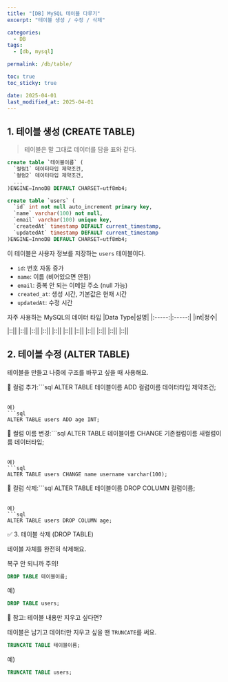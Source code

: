 ```yaml
---
title: "[DB] MySQL 테이블 다루기"
excerpt: "테이블 생성 / 수정 / 삭제"

categories:
  - DB
tags:
  - [db, mysql]

permalink: /db/table/

toc: true
toc_sticky: true

date: 2025-04-01
last_modified_at: 2025-04-01
---
```


## 1. 테이블 생성 (CREATE TABLE)

>테이블은 말 그대로 데이터를 담을 표와 같다.

```sql
create table `테이블이름` (
  `컬럼1` 데이터타입 제약조건,
  `컬럼2` 데이터타입 제약조건,
  ...
)ENGINE=InnoDB DEFAULT CHARSET=utf8mb4;
```

```sql
create table `users` (
  `id` int not null auto_increment primary key,
  `name` varchar(100) not null,
  `email` varchar(100) unique key,
  `createdAt` timestamp DEFAULT current_timestamp,
  `updatedAt` timestamp DEFAULT current_timestamp
)ENGINE=InnoDB DEFAULT CHARSET=utf8mb4;
```

이 테이블은 사용자 정보를 저장하는 `users` 테이블이다.

- `id`: 번호 자동 증가
- `name`: 이름 (비어있으면 안됨)
- `email`: 중복 안 되는 이메일 주소 (null 가능)
- `created_at`: 생성 시간, 기본값은 현재 시간
- `updatedAt`: 수정 시간

자주 사용하는 MySQL의 데이터 타입
|Data Type|설명|
|:-----:|:-----:|
|int|정수|

|::||
|::||
|::||
|::||
|::||
|::||
|::||
|::||
|::||
|::||
|::||

## 2. 테이블 수정 (ALTER TABLE)

테이블을 만들고 나중에 구조를 바꾸고 싶을 때 사용해요.


🔹 컬럼 추가:```sql
ALTER TABLE 테이블이름 ADD 컬럼이름 데이터타입 제약조건;
```

예)
```sql
ALTER TABLE users ADD age INT;
```

🔹 컬럼 이름 변경:```sql
ALTER TABLE 테이블이름 CHANGE 기존컬럼이름 새컬럼이름 데이터타입;
```

예)
```sql
ALTER TABLE users CHANGE name username varchar(100);
```

🔹 컬럼 삭제:```sql
ALTER TABLE 테이블이름 DROP COLUMN 컬럼이름;
```

예)
```sql
ALTER TABLE users DROP COLUMN age;
```



✅ 3. 테이블 삭제 (DROP TABLE)

테이블 자체를 완전히 삭제해요.

복구 안 되니까 주의!

```sql
DROP TABLE 테이블이름;
```

예)
```sql
DROP TABLE users;
```



🔁 참고: 테이블 내용만 지우고 싶다면?

테이블은 남기고 데이터만 지우고 싶을 땐 `TRUNCATE`를 써요.

```sql
TRUNCATE TABLE 테이블이름;
```

예)
```sql
TRUNCATE TABLE users;
```